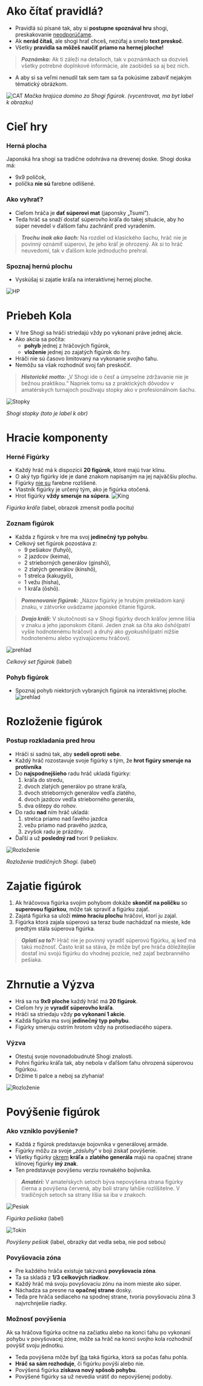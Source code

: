 # Ako čítať pravidlá?
- Pravidlá sú písané tak, aby si **postupne spoznával hru** shogi, preskakovanie <ins>neodporúčame</ins>.
- Ak **nerád čítaš**, ale shogi hrať chceš, nezúfaj a smelo **text preskoč**. 
- Všetky **pravidla sa môžeš naučiť priamo na hernej ploche!**
>**_Poznámka:_** Ak ti záleži na detailoch, tak v poznámkach sa dozvieš všetky potrebné doplnkové informácie, ale zaobídeš sa aj bez nich. 

- A aby si sa veľmi nenudil tak sem tam sa ťa pokúsime zabaviť nejakým tématický obrázkom.

![CAT](https://github.com/mihalova/Learn2Shogi/blob/master/pictures/tmp/cat.jpg)
*Mačka hrajúca domino zo Shogi figúrok. (vycentrovat, ma byt label k obrazku)*

# Cieľ hry
### Herná plocha
Japonská hra shogi sa tradične odohráva na drevenej doske. Shogi doska má:
- 9x9 políčok, 
- políčka **nie sú** farebne odlíšené.

### Ako vyhrať?
- Cieľom hráča je **dať súperovi mat** (japonsky „Tsumi”).
- Teda hráč sa snaží dostať súperovho kráľa do takej situácie, aby ho súper nevedel v ďalšom ťahu zachrániť pred vyradením.

 >**_Trochu inak ako šach:_** Na rozdiel od klasického šachu, hráč nie je povinný oznámiť súperovi, že jeho kráľ je ohrozený. Ak si to hráč neuvedomí, tak v ďalšom kole jednoducho prehral.
 
### Spoznaj hernú plochu
* Vyskúšaj si zajatie kráľa na interaktívnej hernej ploche.

![HP](https://github.com/mihalova/Learn2Shogi/blob/master/pictures/tmp/r1.PNG)

# Priebeh Kola
* V hre Shogi sa hráči striedajú vždy po vykonaní práve jednej akcie.
* Ako akcia sa počíta:
  * **pohyb** jednej z hráčových figúrok,
  * **vloženie** jednej zo zajatých figúrok do hry.
* Hráči nie sú časovo limitovaný na vykonanie svojho ťahu.
* Nemôžu sa však rozhodnúť svoj ťah preskočiť.
>**_Historické motto:_** „V Shogi ide o česť a úmyselne zdržavanie nie je bežnou praktikou.“ Napriek tomu sa z praktických dôvodov v amatérskych turnajoch používaju stopky ako v profesionálnom šachu.

![Stopky](https://github.com/mihalova/Learn2Shogi/blob/master/pictures/rules/budik.png)

*Shogi stopky (toto je label k obr)*

# Hracie komponenty
### Herné Figúrky
- Každý hráč má k dispozícii **20 figúrok**, ktoré majú tvar klinu.
- O aký typ figúrky ide je dané znakom napísaným na jej najväčšiu plochu.
- Figúrky <ins>nie su</ins> farebne rozlíšené.
- Vlastník figúrky je určený tým, ako je figúrka otočená. 
- Hrot figúrky **vždy smeruje na súpera**.
![King](https://github.com/mihalova/Learn2Shogi/blob/master/pictures/king-rules.png)

*Figúrka kráľa* (label, obrazok zmensit podla pocitu)

### Zoznam figúrok
* Každa z figúrok v hre ma svoj **jedinečný typ pohybu**.
* Celkový set figúrok pozostáva z:
  * 9 pešiakov (fuhyō),
  * 2 jazdcov (keima),
  * 2 strieborných generálov (ginshō),
  * 2 zlatých generálov (kinshō),
  * 1 strelca (kakugyō),
  * 1 vežu (hisha),
  * 1 kráľa (ōshō).
  
>**_Pomenovanie figúrok:_** „Názov figúrky je hrubým prekladom kanji znaku, v zátvorke uvádzame japonské čítanie figúrok.

>**_Dvaja králi:_** V skutočnosti sa v Shogi figúrky dvoch kráľov jemne líšia v znaku a jeho japonskom čítanií. Jeden znak sa číta ako *ōshō*(patrí vyšie hodnotenému hráčovi) a druhý ako *gyokushō*(patrí nižšie hodnotenému alebo vyzívajúcemu hráčovi).   

![prehlad](https://github.com/mihalova/Learn2Shogi/blob/master/pictures/rules/prehlad.png)

*Celkový set figúrok* (label)

### Pohyb figúrok
* Spoznaj pohyb niektorých vybraných figúrok na interaktivnej ploche.
![prehlad](https://github.com/mihalova/Learn2Shogi/blob/master/pictures/tmp/r2.PNG)

# Rozloženie figúrok 
### Postup rozkladania pred hrou
* Hráči si sadnú tak, aby **sedeli oproti sebe**. 
* Každý hráč rozostavuje svoje figúrky s tým, že **hrot figúry smeruje na protivníka**
* Do **najspodnejšieho** radu hráč ukladá figúrky:
  1. kráľa do stredu,
  2. dvoch zlatých generálov po strane kráľa,
  3. dvoch strieborných generálov vedľa zlatého, 
  4. dvoch jazdcov vedľa strieborného generála, 
  5. dva oštepy do rohov. 
* Do radu **nad** ním hráč ukladá:
  1. strelca priamo nad ľavého jazdca
  2. vežu priamo nad pravého jazdca,
  3. zvyšok radu je prázdny.
* Ďaľší a už **posledný rad** tvorí 9 pešiakov.

![Rozloženie](https://github.com/mihalova/Learn2Shogi/blob/master/pictures/rules/Shogi.webp)

*Rozloženie tradičných Shogi.* (label)

# Zajatie figúrok
1. Ak hráčovova figúrka svojim pohybom dokáže **skončiť na políčku** so **superovou figúrkou**, môže tak spraviť a figúrku zajať.
2. Zajatá figúrka sa uloží **mimo hraciu plochu** hráčovi, ktorí ju zajal. 
3. Figúrka ktorá zajala súperovú sa teraz bude nachádzať na mieste, kde predtým stála súperova figúrka.

>**_Oplatí sa to?:_** Hráč nie je povinný vyradiť súperovú figúrku, aj keď má takú možnosť. Často krát sa stáva, že môže byť pre hráča dôležitejšie dostať inú svojú figúrku do vhodnej pozície, než zajať bezbranného pešiaka.

# Zhrnutie a Výzva
* Hrá sa na **9x9 ploche** každý hráč má **20 figúrok**.
* Cieľom hry je **vyradiť súperovho kráľa**.
* Hráči sa striedaju vždy **po vykonaní 1 akcie**.
* Každá figúrka ma svoj **jedinečný typ pohybu**.
* Figúrky smeruju ostrím hrotom vždy na protisediacého súpera.

### Výzva
* Otestuj svoje novonadobudnuté Shogi znalosti.
* Pohni figúrku kráľa tak, aby nebola v ďaľšom ťahu ohrozená súperovou figúrkou.
* Držíme ti palce a neboj sa zlyhania!

![Rozloženie](https://github.com/mihalova/Learn2Shogi/blob/master/pictures/tmp/r3.PNG)

# Povýšenie figúrok
### Ako vzniklo povýšenie?
* Každá z figúrok predstavuje bojovníka v generálovej armáde.
* Figúrky môžu za svoje „*zásluhy*“ v boji získať povýšenie.
* Všetky figúrky <ins>okrem</ins> **kráľa** a **zlatého generála** majú na opačnej strane klínovej figúrky **iný znak**. 
* Ten predstavuje povýšenu verziu rovnakého bojivníka.
 >**_Amatéri:_** V amateŕskych setoch býva nepovýšena strana figúrky čierna a povýšena červená, aby boli strany lahšie rozlíšitelne. V tradičných setoch sa strany líšia sa iba v znakoch.

![Pesiak](https://github.com/mihalova/Learn2Shogi/blob/master/pictures/rules/f1.png)

*Figúrka pešiaka* (label)

![Tokin](https://github.com/mihalova/Learn2Shogi/blob/master/pictures/rules/f2.png)

*Povýšeny pešiak* (label, obrazky dat vedla seba, nie pod sebou)

### Povyšovacia zóna
* Pre každého hráča existuje takzvaná **povyšovacia zóna**. 
* Ta sa skladá z **1/3 celkových riadkov**.
* Každý hráč má svoju povyšovaciu zónu na inom mieste ako súper.
* Náchadza sa presne na **opačnej strane** dosky.
* Teda pre hráča sediaceho na spodnej strane, tvoria povyšovaciu zóna 3 najvrchnješie riadky.

### Možnosť povýšenia
Ak sa hráčova figúrka ocitne na začiatku alebo na konci ťahu po vykonaní pohybu v povyšovacej zóne, môže sa hráč na konci svojho kola rozhodnúť povýšiť svoju jednotku.
* Teda povýšena môže byť <ins>iba</ins> taká figúrka, ktorá sa počas ťahu pohla. 
* **Hráč sa sám rozhoduje**, či figúrku povýši alebo nie.
* Povýšená figúrka **získava nový spôsob pohybu**.
* Povýšené figúrky sa už nevedia vrátiť do nepovýšenej podoby.

